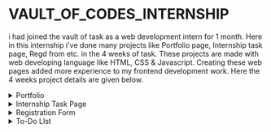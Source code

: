 # VAULT_OF_CODES_INTERNSHIP
   i had joined the vault of task as a web development intern for 1 month. Here in this internship i've done many projects like Portfolio page, Internship task page, Regd from etc. in the 4 weeks of task.
 These projects are made with web developing language like HTML, CSS & Javascript. Creating these web pages added more experience to my frontend development work.
 Here the 4 weeks project details are given below.
 
<details close>
<summary>Portfolio </summary>
  
## Overview

In the Portfolio repository! This project is designed to create a modern and responsive portfolio design of me as the 1st week task Internship. The portfolio is built with HTML, CSS, JavaScript. and aims to give the complete details of the person. In the porfolio you can add your experience, education, skills & other details.

## Demo

https://www.linkedin.com/posts/sagar-swain-b6b6b3286_vaultofcodes-activity-7215418565028380672-CW76?utm_source=share&utm_medium=member_desktop

## Features

1. Personal Information : Name and Contact Details: Your name, phone number, email address, and other relevant contact information.Professional Summary: A brief introduction that highlights your career goals, strengths, and what makes you unique.
2. Resume or CVA detailed overview of your work experience, education, skills, and certifications.Key achievements and responsibilities in previous roles.
3. Work SamplesProject Examples: Demonstrations of your best work, relevant to the job or field you’re applying for.Case Studies: Detailed descriptions of specific projects, including your role, challenges, solutions, and outcomes.
Links to Online Work: For digital portfolios, links to websites, videos, articles, or other online content you’ve created.
4. Skills SectionTechnical Skills: Proficiencies in software, tools, or languages relevant to your field.Soft Skills: Interpersonal skills, teamwork, leadership, communication, etc.
5. Educational BackgroundDegrees, certifications, and relevant coursework.Institutions attended and dates of completion.

## Technology

- HTML
- CSS
- Java script

</details>
<details close>
<summary>Internship Task Page</summary>
  
## Overview
Vault of codes has given task to make the Internship task page which contains internship offers. In this task we had created a simple page where we created the cards where the internship offers are present & other details about internships where the user can find the complete details of these. The cards are responsive & pop up when they are selected.Apply buttons are given & HTML,CSS,Javascript are used.

## Demo

https://www.linkedin.com/posts/sagar-swain-b6b6b3286_html-css-vaultofcodes-activity-7217955766169653250-vFUQ?utm_source=share&utm_medium=member_desktop


## Features

1. Job Title: Clearly displayed for each internship offer.
2. Short Description: A brief overview of the role, responsibilities, and required skills.
3. Location: Where the internship will take place (e.g., Remote, New York, etc.).
4. Application Deadline: The last date to apply for the internship.
5. Apply Button: A button for each listing that leads to the detailed job description or application form. 
6. Responsive Layout: The layout should adjust fluidly to different screen sizes.

## Technology

- HTML
- CSS
- Java script

</details>

<details close>
<summary>Registration Form</summary>
  
## Overview
 In the 3rd week task we had created a simple Registration page where we created some placeholder like Name, E-mail, contact details etc. There's also the password section for the registration & user authentication. The register icon & terms condn icons are given to complete the registration. This is also responsive according to the user device.

## Demo

https://www.linkedin.com/posts/sagar-swain-b6b6b3286_html-css-vaultofcodes-activity-7224276163089641472-nPhd?utm_source=share&utm_medium=member_desktop

## Features

1. Text Inputs: For user details like name, username, and email.
2. Password Input: Secure password field with masked input.
3. Confirm Password: To ensure the user enters the same password twice.
4. Dropdown Menus: For selecting options like gender or country.
5. Checkboxes: For terms and conditions agreement or subscribing to newsletters.
6. Radio Buttons: For selecting one option from a set, like gender.
7. Submit Button: To send the registration data to the server.
8. Organized layout using CSS Flexbox or Grid for a clean and responsive design.


## Technology

- HTML
- CSS
- Java script

</details>

<details close>
<summary>To-Do LIst</summary>
  
## Overview
 As the final week task we had created a To-Do list page where we created task bar. Here we can add the tasks and edit &delete the tasks.

## Demo

https://www.linkedin.com/posts/sagar-swain-b6b6b3286_html-css-javascript-activity-7225154715162923008-ukV2?utm_source=share&utm_medium=member_desktop

## Features

1. Input Field: A text input field where users can type their tasks.
2. Add Button: A button that allows users to add the typed task to the list.
3. Task DisplayTask List: A dynamically generated list of tasks. Each task is displayed as an individual item in the list.
4. Styling for Tasks: CSS styles to differentiate tasks, such as different colors or fonts.
5. Task ManagementMark as Completed: Checkbox or strike-through to mark tasks as completed. Completed tasks can be styled differently (e.g., crossed out).
6. Edit Tasks: Ability to edit tasks after they are added to the list.
7. Delete Tasks: A delete button/icon next to each task to remove it from the list.

## Technology

- HTML
- CSS
- Java script

</details>
